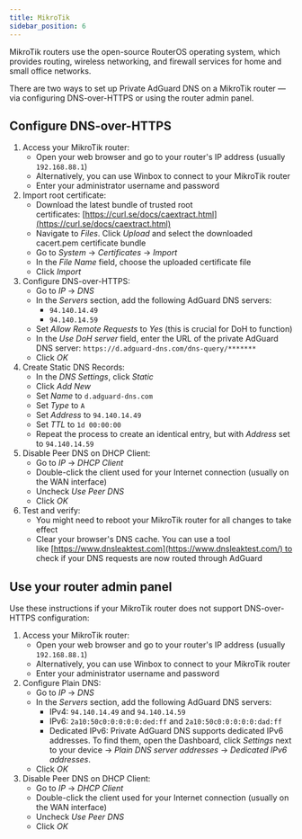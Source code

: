 ```yaml
---
title: MikroTik
sidebar_position: 6
---
```


MikroTik routers use the open-source RouterOS operating system, which provides routing, wireless networking, and firewall services for home and small office networks.

There are two ways to set up Private AdGuard DNS on a MikroTik router — via configuring DNS-over-HTTPS or using the router admin panel.

## Configure DNS-over-HTTPS

1. Access your MikroTik router:
    - Open your web browser and go to your router's IP address (usually `192.168.88.1`)
    - Alternatively, you can use Winbox to connect to your MikroTik router
    - Enter your administrator username and password
1. Import root certificate:
    - Download the latest bundle of trusted root certificates: [https://curl.se/docs/caextract.html](https://curl.se/docs/caextract.html)
    - Navigate to *Files*. Click *Upload* and select the downloaded cacert.pem certificate bundle
    - Go to *System* → *Certificates* → *Import*
    - In the *File Name* field, choose the uploaded certificate file
    - Click *Import*
1. Configure DNS-over-HTTPS:
    - Go to *IP* → *DNS*
    - In the *Servers* section, add the following AdGuard DNS servers:
        - `94.140.14.49`
        - `94.140.14.59`
    - Set *Allow Remote Requests* to *Yes* (this is crucial for DoH to function)
    - In the *Use DoH server* field, enter the URL of the private AdGuard DNS server: `https://d.adguard-dns.com/dns-query/*******`
    - Click *OK*
1. Create Static DNS Records:
    - In the *DNS Settings*, click *Static*
    - Click *Add New*
    - Set *Name* to `d.adguard-dns.com`
    - Set *Type* to `A`
    - Set *Address* to `94.140.14.49`
    - Set *TTL* to `1d 00:00:00`
    - Repeat the process to create an identical entry, but with *Address* set to `94.140.14.59`
1. Disable Peer DNS on DHCP Client:
    - Go to *IP* → *DHCP Client*
    - Double-click the client used for your Internet connection (usually on the WAN interface)
    - Uncheck *Use Peer DNS*
    - Click *OK*
1. Test and verify:
    - You might need to reboot your MikroTik router for all changes to take effect
    - Clear your browser's DNS cache. You can use a tool like [https://www.dnsleaktest.com](https://www.dnsleaktest.com/) to check if your DNS requests are now routed through AdGuard

## Use your router admin panel

Use these instructions if your MikroTik router does not support DNS-over-HTTPS configuration:

1. Access your MikroTik router:
    - Open your web browser and go to your router's IP address (usually `192.168.88.1`)
    - Alternatively, you can use Winbox to connect to your MikroTik router
    - Enter your administrator username and password
1. Configure Plain DNS:
    - Go to *IP* → *DNS*
    - In the *Servers* section, add the following AdGuard DNS servers:
        - IPv4: `94.140.14.49` and `94.140.14.59`
        - IPv6: `2a10:50c0:0:0:0:0:ded:ff` and `2a10:50c0:0:0:0:0:dad:ff`
        - Dedicated IPv6: Private AdGuard DNS supports dedicated IPv6 addresses. To find them, open the Dashboard, click *Settings* next to your device → *Plain DNS server addresses* → *Dedicated IPv6 addresses*.
    - Click *OK*
1. Disable Peer DNS on DHCP Client:
    - Go to *IP* → *DHCP Client*
    - Double-click the client used for your Internet connection (usually on the WAN interface)
    - Uncheck *Use Peer DNS*
    - Click *OK*

